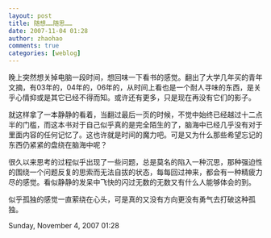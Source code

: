 ```yaml
---
layout: post
title: 随想……随思……
date: 2007-11-04 01:28
author: zhaohao
comments: true
categories: [weblog]
---
```

晚上突然想关掉电脑一段时间，想回味一下看书的感觉。翻出了大学几年买的青年文摘，有03年的，04年的，06年的，从时间上看也是一个耐人寻味的东西，是关乎心情抑或是其它已经不得而知。或许还有更多，只是现在再没有它们的影子。

就这样拿了一本静静的看着，当翻过最后一页的时候，不觉中始终已经越过十二点半的门槛，而这本书对于自己似乎真的是完全陌生的了，脑海中已经几乎没有对于里面内容的任何记忆了。这也许就是时间的魔力吧。可是又为什么那些希望忘记的东西仍紧紧的盘绕在脑海中呢？

很久以来思考的过程似乎出现了一些问题，总是莫名的陷入一种沉思，那种强迫性的围绕一个问题反复的思索而无法自拔的状态，每每回过神来，都会有一种精疲力尽的感觉。看似静静的发呆中飞快的闪过无数的无数又有什么人能够体会的到。

似乎孤独的感觉一直萦绕在心头，可是真的又没有方向更没有勇气去打破这种孤独。

Sunday, November 4, 2007 01:28
